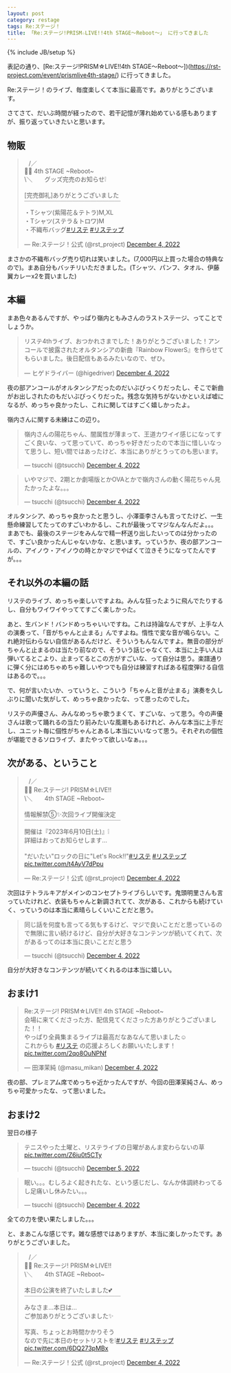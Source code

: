 ```yaml
---
layout: post
category: restage
tags: Re:ステージ！
title: 「Re:ステージ!PRISM☆LIVE!!4th STAGE～Reboot～」 に行ってきました
---
```

{% include JB/setup %}

表記の通り、[Re:ステージ!PRISM☆LIVE!!4th STAGE～Reboot～])(https://rst-project.com/event/prismlive4th-stage/) に行ってきました。

Re:ステージ！のライブ、毎度楽しくて本当に最高です。ありがとうございます。

さてさて、だいぶ時間が経ったので、若干記憶が薄れ始めている感もありますが、振り返っていきたいと思います。

## 物販

<blockquote class="twitter-tweet"><p lang="ja" dir="ltr">⠀/／<br>👺📢 4th STAGE ~Reboot~<br> \＼　　グッズ完売のお知らせ❕<br><br>[完売御礼]ありがとうございました<br>￣￣￣￣￣￣￣￣￣￣￣￣￣￣￣￣<br>・Tシャツ(紫陽花＆テトラ)M,XL<br>・Tシャツ(ステラ＆トロワ)M<br>・不織布バッグ<a href="https://twitter.com/hashtag/%E3%83%AA%E3%82%B9%E3%83%86?src=hash&amp;ref_src=twsrc%5Etfw">#リステ</a> <a href="https://twitter.com/hashtag/%E3%83%AA%E3%82%B9%E3%83%86%E3%83%83%E3%83%97?src=hash&amp;ref_src=twsrc%5Etfw">#リステップ</a></p>&mdash; Re:ステージ！公式 (@rst_project) <a href="https://twitter.com/rst_project/status/1599264230599184386?ref_src=twsrc%5Etfw">December 4, 2022</a></blockquote> <script async src="https://platform.twitter.com/widgets.js" charset="utf-8"></script>

まさかの不織布バッグ売り切れは笑いました。(7,000円以上買った場合の特典なので)。まあ自分もバッチリいただきました。(Tシャツ、パンフ、タオル、伊藤翼カレーx2を買いました)

## 本編

まあ色々あるんですが、やっぱり嶺内ともみさんのラストステージ、ってことでしょうか。

<blockquote class="twitter-tweet"><p lang="ja" dir="ltr">リステ4thライブ、おつかれさまでした！ありがとうございました！アンコールで披露されたオルタンシアの新曲『Rainbow FlowerS』を作らせてもらいました。後日配信もあるみたいなので、ぜひ。</p>&mdash; ヒゲドライバー (@higedriver) <a href="https://twitter.com/higedriver/status/1599374022319673344?ref_src=twsrc%5Etfw">December 4, 2022</a></blockquote> <script async src="https://platform.twitter.com/widgets.js" charset="utf-8"></script>

夜の部アンコールがオルタンシアだったのだいぶびっくりだったし、そこで新曲がお出しされたのもだいぶびっくりだった。残念な気持ちがないかといえば嘘になるが、めっちゃ良かったし、これに関してはすごく嬉しかったよ。

嶺内さんに関する未練はこの辺り。

<blockquote class="twitter-tweet"><p lang="ja" dir="ltr">嶺内さんの陽花ちゃん、闇属性が薄まって、王道カワイイ感じになってすごく良いな、って思っていて、めっちゃ好きだったので本当に惜しいなって思うし、短い間ではあったけど、本当にありがとうってのも思います。</p>&mdash; tsucchi (@tsucchi) <a href="https://twitter.com/tsucchi/status/1599433737028395010?ref_src=twsrc%5Etfw">December 4, 2022</a></blockquote> <script async src="https://platform.twitter.com/widgets.js" charset="utf-8"></script>

<blockquote class="twitter-tweet"><p lang="ja" dir="ltr">いやマジで、2期とか劇場版とかOVAとかで嶺内さんの動く陽花ちゃん見たかったよな。。。</p>&mdash; tsucchi (@tsucchi) <a href="https://twitter.com/tsucchi/status/1599434488941248515?ref_src=twsrc%5Etfw">December 4, 2022</a></blockquote> <script async src="https://platform.twitter.com/widgets.js" charset="utf-8"></script>

オルタンシア、めっちゃ良かったと思うし、小澤亜李さんも言ってたけど、一生懸命練習してたってのすごいわかるし、これが最後ってマジなんなんだよ。。。
まあでも、最後のステージをみんなで精一杯送り出したいってのは分かったので、すごい良かったんじゃないかな、と思います。っていうか、夜の部アンコールの、アイノウ・アイノウの時とかマジでやばくて泣きそうになってたんですが。。。

## それ以外の本編の話

リステのライブ、めっちゃ楽しいですよね。みんな狂ったように飛んでたりするし、自分もワイワイやっててすごく楽しかった。

あと、生バンド！バンドめっちゃいいですね。これは持論なんですが、上手な人の演奏って、「音がちゃんと止まる」んですよね。惰性で変な音が鳴らない。これ絶対伝わらない自信があるんだけど、そういうもんなんですよ。無音の部分がちゃんと止まるのは当たり前なので、そういう話じゃなくて、本当に上手い人は弾いてるとこより、止まってるとこの方がすごいな、って自分は思う。楽譜通りに弾く分にはめちゃめちゃ難しいやつでも自分は練習すればある程度弾ける自信はあるので。。。

で、何が言いたいか、っていうと、こういう「ちゃんと音が止まる」演奏を久しぶりに聞いた気がして、めっちゃ良かったな、って思ったのでした。

リステの声優さん、みんなめっちゃ歌うまくて、すごいな、って思う。今の声優さんは歌って踊れるの当たり前みたいな風潮もあるけれど、みんな本当に上手だし、ユニット毎に個性がちゃんとあるし本当にいいなって思う。それぞれの個性が堪能できるソロライブ、またやって欲しいなぁ。。。

## 次がある、ということ

<blockquote class="twitter-tweet"><p lang="ja" dir="ltr">⠀/／<br>👺📢 Re:ステージ! PRISM☆LIVE!!<br> \＼　　4th STAGE ~Reboot~<br><br>情報解禁⑤✨次回ライブ開催決定<br>￣￣￣￣￣￣￣￣￣￣￣￣￣￣￣￣<br>開催は『2023年6月10日(土)』❕<br>詳細はおってお知らせします…<br><br>&quot;だいたい&quot;ロックの日に&quot;Let&#39;s Rock!!&quot;<a href="https://twitter.com/hashtag/%E3%83%AA%E3%82%B9%E3%83%86?src=hash&amp;ref_src=twsrc%5Etfw">#リステ</a> <a href="https://twitter.com/hashtag/%E3%83%AA%E3%82%B9%E3%83%86%E3%83%83%E3%83%97?src=hash&amp;ref_src=twsrc%5Etfw">#リステップ</a> <a href="https://t.co/t4AyV7dPpu">pic.twitter.com/t4AyV7dPpu</a></p>&mdash; Re:ステージ！公式 (@rst_project) <a href="https://twitter.com/rst_project/status/1599394252701605894?ref_src=twsrc%5Etfw">December 4, 2022</a></blockquote> <script async src="https://platform.twitter.com/widgets.js" charset="utf-8"></script>

次回はテトラルキアがメインのコンセプトライブらしいです。鬼頭明里さんも言っていたけれど、衣装もちゃんと新調されてて、次がある、これからも続けていく、っていうのは本当に素晴らしくいいことだと思う。

<blockquote class="twitter-tweet"><p lang="ja" dir="ltr">同じ話を何度も言ってる気もするけど、マジで良いことだと思っているので無限に言い続けるけど、自分が大好きなコンテンツが続いてくれて、次があるってのは本当に良いことだと思う</p>&mdash; tsucchi (@tsucchi) <a href="https://twitter.com/tsucchi/status/1599428873514815488?ref_src=twsrc%5Etfw">December 4, 2022</a></blockquote> <script async src="https://platform.twitter.com/widgets.js" charset="utf-8"></script>

自分が大好きなコンテンツが続いてくれるのは本当に嬉しい。

## おまけ1

<blockquote class="twitter-tweet"><p lang="ja" dir="ltr">Re:ステージ! PRISM☆LIVE!! 4th STAGE ~Reboot~<br>会場に来てくださった方、配信見てくださった方ありがとうございました！！<br>やっぱり全員集まるライブは最高だなあなんて思いました☺<br>これからも <a href="https://twitter.com/hashtag/%E3%83%AA%E3%82%B9%E3%83%86?src=hash&amp;ref_src=twsrc%5Etfw">#リステ</a> の応援よろしくお願いいたします！ <a href="https://t.co/2qo8OuNPNf">pic.twitter.com/2qo8OuNPNf</a></p>&mdash; 田澤茉純 (@masu_mikan) <a href="https://twitter.com/masu_mikan/status/1599391083213238277?ref_src=twsrc%5Etfw">December 4, 2022</a></blockquote> <script async src="https://platform.twitter.com/widgets.js" charset="utf-8"></script>

夜の部、プレミアム席でめっちゃ近かったんですが、今回の田澤茉純さん、めっちゃ可愛かったな、って思いました。

## おまけ2

翌日の様子

<blockquote class="twitter-tweet"><p lang="ja" dir="ltr">テニスやった土曜と、リステライブの日曜があんま変わらないの草 <a href="https://t.co/Z6iu0t5CTy">pic.twitter.com/Z6iu0t5CTy</a></p>&mdash; tsucchi (@tsucchi) <a href="https://twitter.com/tsucchi/status/1599610583707693057?ref_src=twsrc%5Etfw">December 5, 2022</a></blockquote> <script async src="https://platform.twitter.com/widgets.js" charset="utf-8"></script>

<blockquote class="twitter-tweet"><p lang="ja" dir="ltr">眠い。。。むしろよく起きれたな、という感じだし、なんか体調終わってるし足痛いし休みたい。。。</p>&mdash; tsucchi (@tsucchi) <a href="https://twitter.com/tsucchi/status/1599547156209487872?ref_src=twsrc%5Etfw">December 4, 2022</a></blockquote> <script async src="https://platform.twitter.com/widgets.js" charset="utf-8"></script>

全ての力を使い果たしました。。。

と、まあこんな感じです。雑な感想ではありますが、本当に楽しかったです。ありがとうございました。

<blockquote class="twitter-tweet"><p lang="ja" dir="ltr">⠀/／<br>👺📢 Re:ステージ! PRISM☆LIVE!!<br> \＼　　4th STAGE ~Reboot~<br><br>本日の公演を終了いたしました💕<br>￣￣￣￣￣￣￣￣￣￣￣￣￣￣￣￣<br>みなさま…本日は…<br>ご参加ありがとうございました✨<br><br>写真、ちょっとお時間かかりそう<br>なので先に本日のセットリストを❕<a href="https://twitter.com/hashtag/%E3%83%AA%E3%82%B9%E3%83%86?src=hash&amp;ref_src=twsrc%5Etfw">#リステ</a> <a href="https://twitter.com/hashtag/%E3%83%AA%E3%82%B9%E3%83%86%E3%83%83%E3%83%97?src=hash&amp;ref_src=twsrc%5Etfw">#リステップ</a> <a href="https://t.co/6DQ273pMBx">pic.twitter.com/6DQ273pMBx</a></p>&mdash; Re:ステージ！公式 (@rst_project) <a href="https://twitter.com/rst_project/status/1599385153050415104?ref_src=twsrc%5Etfw">December 4, 2022</a></blockquote> <script async src="https://platform.twitter.com/widgets.js" charset="utf-8"></script>